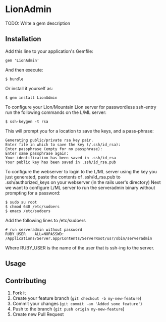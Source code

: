 # LionAdmin

TODO: Write a gem description

## Installation

Add this line to your application's Gemfile:

    gem 'LionAdmin'

And then execute:

    $ bundle

Or install it yourself as:

    $ gem install LionAdmin


To configure your Lion/Mountain Lion server for passwordless ssh-entry run the following commands on the L/ML server:

	$ ssh-keygen -t rsa

This will prompt you for a location to save the keys, and a pass-phrase:

	Generating public/private rsa key pair.
	Enter file in which to save the key (/.ssh/id_rsa): 
	Enter passphrase (empty for no passphrase): 
	Enter same passphrase again: 
	Your identification has been saved in .ssh/id_rsa
	Your public key has been saved in .ssh/id_rsa.pub

To configure the webserver to login to the L/ML server using the key you just generated, paste the contents of .ssh/id_rsa.pub to .ssh/authorized_keys on your webserver (in the rails user's directory)
Next we want to configure L/ML server to run the serveradmin binary without prompting for a password:
	
	$ sudo su root
	$ chmod 640 /etc/sudoers
	$ emacs /etc/sudoers

Add the following lines to /etc/sudoers

	# run serveradmin without password
	RUBY_USER    ALL=NOPASSWD:  /Applications/Server.app/Contents/ServerRoot/usr/sbin/serveradmin

Where RUBY_USER is the name of the user that is ssh-ing to the server.


## Usage


## Contributing

1. Fork it
2. Create your feature branch (`git checkout -b my-new-feature`)
3. Commit your changes (`git commit -am 'Added some feature'`)
4. Push to the branch (`git push origin my-new-feature`)
5. Create new Pull Request

